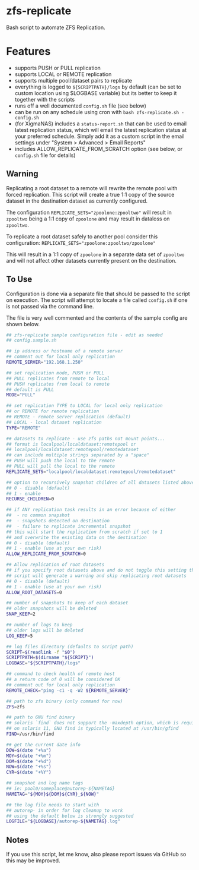 zfs-replicate
=============

Bash script to automate ZFS Replication.

# Features
- supports PUSH or PULL replication
- supports LOCAL or REMOTE replication
- supports multiple pool/dataset pairs to replicate
- everything is logged to `${SCRIPTPATH}/logs` by default (can be set to custom location using $LOGBASE variable) but its better to keep it together with the scripts
- runs off a well documented `config.sh` file (see below)
- can be run on any schedule using cron with `bash zfs-replicate.sh -config.sh`
- (for XigmaNAS) includes a `status-report.sh` that can be used to email latest replication status, which will email the latest replication status at your preferred schedule. Simply add it as a custom script in the email settings under "System > Advanced > Email Reports" 
- includes ALLOW_REPLICATE_FROM_SCRATCH option (see below, or `config.sh` file for details)

Warning
-------

Replicating a root dataset to a remote will rewrite the remote pool with forced replication.  This script will create
a true 1:1 copy of the source dataset in the destination dataset as currently configured.

The configuration ```REPLICATE_SETS="zpoolone:zpooltwo"``` will result in ```zpooltwo``` being a 1:1 copy of ```zpoolone```
and may result in dataloss on ```zpooltwo```.

To replicate a root dataset safely to another pool consider this configuration: ```REPLICATE_SETS="zpoolone:zpooltwo/zpoolone"```

This will result in a 1:1 copy of ```zpoolone``` in a separate data set of ```zpooltwo``` and will not affect other datasets currently present on the destination.

To Use
------

Configuration is done via a separate file that should be passed to the script on execution.  The script will attempt to locate a file called ```config.sh``` if one is not passed via the command line.

The file is very well commented and the contents of the sample config are shown below.

```bash
## zfs-replicate sample configuration file - edit as needed
## config.sample.sh

## ip address or hostname of a remote server
## comment out for local only replication
REMOTE_SERVER="192.168.1.250"

## set replication mode, PUSH or PULL
## PULL replicates from remote to local
## PUSH replicates from local to remote
## default is PULL
MODE="PULL"

## set replication TYPE to LOCAL for local only replication
## or REMOTE for remote replication
## REMOTE - remote server replication (default)
## LOCAL - local dataset replication
TYPE="REMOTE"

## datasets to replicate - use zfs paths not mount points...
## format is localpool/localdataset:remotepool or
## localpool/localdataset:remotepool/remotedataset
## can include multiple strings separated by a "space"
## PUSH will push the local to the remote
## PULL will pull the local to the remote
REPLICATE_SETS="localpool/localdataset:remotepool/remotedataset"

## option to recursively snapshot children of all datasets listed above
## 0 - disable (default)
## 1 - enable
RECURSE_CHILDREN=0

## if ANY replication task results in an error because of either
##  - no common snapshot
##  - snapshots detected on destination
##  - failure to replicate incremental snapshot
## this will start the replication from scratch if set to 1
## and overwrite the existing data on the destination
## 0 - disable (default)
## 1 - enable (use at your own risk)
ALLOW_REPLICATE_FROM_SCRATCH=0

## Allow replication of root datasets
## if you specify root datasets above and do not toggle this setting the
## script will generate a warning and skip replicating root datasets
## 0 - disable (default)
## 1 - enable (use at your own risk)
ALLOW_ROOT_DATASETS=0

## number of snapshots to keep of each dataset
## older snapshots will be deleted
SNAP_KEEP=2

## number of logs to keep
## older logs will be deleted
LOG_KEEP=5

## log files directory (defaults to script path)
SCRIPT=$(readlink -f "$0")
SCRIPTPATH=$(dirname "${SCRIPT}")
LOGBASE="${SCRIPTPATH}/logs"

## command to check health of remote host
## a return code of 0 will be considered OK
## comment out for local only replication
REMOTE_CHECK="ping -c1 -q -W2 ${REMOTE_SERVER}"

## path to zfs binary (only command for now)
ZFS=zfs

## path to GNU find binary
## solaris `find` does not support the -maxdepth option, which is required
## on solaris 11, GNU find is typically located at /usr/bin/gfind
FIND=/usr/bin/find

## get the current date info
DOW=$(date "+%a")
MOY=$(date "+%m")
DOM=$(date "+%d")
NOW=$(date "+%s")
CYR=$(date "+%Y")

## snapshot and log name tags
## ie: pool0/someplace@autorep-${NAMETAG}
NAMETAG="${MOY}${DOM}${CYR}_${NOW}"

## the log file needs to start with
## autorep- in order for log cleanup to work
## using the default below is strongly suggested
LOGFILE="${LOGBASE}/autorep-${NAMETAG}.log"
```

Notes
-----
If you use this script, let me know, also please report issues via GitHub so this may be improved.
